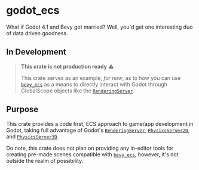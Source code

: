 # godot_ecs
What if Godot 4.1 and Bevy got married? Well, you'd get one interesting duo of data driven goodness.

## In Development
> **This crate is not production ready** ⚠️
>
> This crate serves as an example, *for now*, as to how you can use [`bevy_ecs`](https://docs.rs/bevy_ecs/latest/bevy_ecs) as a means to directly interact with Godot through GlobalScope objects like the [`RenderingServer`](https://docs.godotengine.org/en/stable/classes/class_renderingserver.html).

## Purpose
This crate provides a code first, ECS approach to game/app development in Godot, taking full advantage of Godot's [`RenderingServer`](https://docs.godotengine.org/en/stable/classes/class_renderingserver.html), [`PhysicsServer2D`](https://docs.godotengine.org/en/stable/classes/class_physicsserver2d.html), and [`PhysicsServer3D`](https://docs.godotengine.org/en/stable/classes/class_physicsserver3d.html).

Do note, this crate does not plan on providing any in-editor tools for creating pre-made scenes compatible with [`bevy_ecs`](https://docs.rs/bevy_ecs/latest/bevy_ecs), however, it's not outside the realm of possibility.
